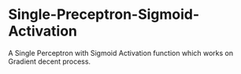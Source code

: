 # Single-Preceptron-Sigmoid-Activation
A Single Perceptron with Sigmoid Activation function which works on Gradient decent process.
